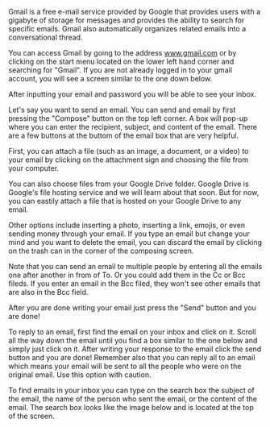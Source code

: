 Gmail is a free e-mail service provided by Google that provides users with a gigabyte of storage for messages and provides the ability to search for specific emails. Gmail also automatically organizes related emails into a conversational thread.

You can access Gmail by going to the address www.gmail.com or by clicking on the start menu located on the lower left hand corner and searching for "Gmail". If you are not already logged in to your gmail account, you will see a screen similar to the one down below.

After inputting your email and password you will be able to see your inbox.

Let's say you want to send an email. You can send and email by first pressing the "Compose" button on the top left corner. A box will pop-up where you can enter the recipient, subject, and content of the email. There are a few buttons at the buttom of the email box that are very helpful. 

First, you can attach a file (such as an image, a document, or a video) to your email by clicking on the attachment sign and choosing the file from your computer.

You can also choose files from your Google Drive folder. Google Drive is Google's file hosting service and we will learn about that soon. But for now, you can eastily attach a file that is hosted on your Google Drive to any email.

Other options include inserting a photo, inserting a link, emojis, or even sending money through your email. If you type an email but change your mind and you want to delete the email, you can discard the email by clicking on the trash can in the corner of the composing screen.

Note that you can send an email to multiple people by entering all the emails one after another in from of To. Or you could add them in the Cc or Bcc fileds. If you enter an email in the Bcc filed, they won't see other emails that are also in the Bcc field.

After you are done writing your email just press the "Send" button and you are done!

To reply to an email, first find the email on your inbox and click on it. Scroll all the way down the email until you find a box similar to the one below and simply just click on it. After writing your response to the email click the send button and you are done! Remember also that you can reply all to an email which means your email will be sent to all the people who were on the original email. Use this option with caution.

To find emails in your inbox you can type on the search box the subject of the email, the name of the person who sent the email, or the content of the email. The search box looks like the image below and is located at the top of the screen.
